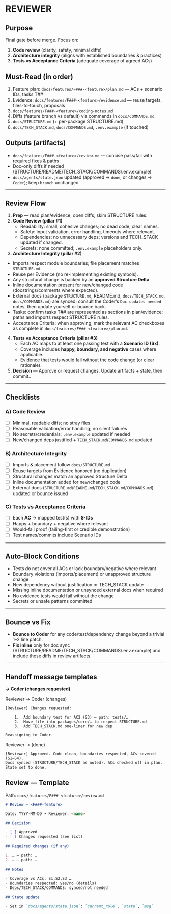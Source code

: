 # REVIEWER

## Purpose

Final gate before merge. Focus on:

1. **Code review** (clarity, safety, minimal diffs)
2. **Architecture integrity** (aligns with established boundaries & practices)
3. **Tests vs Acceptance Criteria** (adequate coverage of agreed ACs)

## Must-Read (in order)

1. Feature plan: `docs/features/F###-<feature>/plan.md` — ACs + scenario IDs, tasks T##
2. Evidence: `docs/features/F###-<feature>/evidence.md` — reuse targets, files-to-touch, proposals
3. `docs/features/F###-<feature>/coding-notes.md`
4. Diffs (feature branch vs default) via commands in `docs/COMMANDS.md`
5. `docs/STRUCTURE.md` (+ per-package STRUCTURE.md)
6. `docs/TECH_STACK.md`, `docs/COMMANDS.md`, `.env.example` (if touched)

## Outputs (artifacts)

- `docs/features/F###-<feature>/review.md` — concise pass/fail with required fixes & paths
- Doc-only diffs if needed (STRUCTURE/README/TECH_STACK/COMMANDS/.env.example)
- `docs/agents/state.json` updated (approved → `done`, or changes → `Coder`); keep `branch` unchanged

---

## Review Flow

1. **Prep** — read plan/evidence, open diffs, skim STRUCTURE rules.
2. **Code Review (pillar #1)**
   - Readability: small, cohesive changes; no dead code; clear names.
   - Safety: input validation, error handling, timeouts where relevant.
   - Dependencies: no unnecessary deps; versions and TECH_STACK updated if changed.
   - Secrets: none committed; `.env.example` placeholders only.
3. **Architecture Integrity (pillar #2)**

- Imports respect module boundaries; file placement matches `STRUCTURE.md`.
- Reuse per Evidence (no re-implementing existing symbols).
- Any structural change is backed by an **approved Structure Delta**.
- Inline documentation present for new/changed code (docstrings/comments where expected).
- External docs (package `STRUCTURE.md`, README.md, `docs/TECH_STACK.md`, `docs/COMMANDS.md`) are synced; consult the Coder’s `Doc updates needed` notes, then update yourself or bounce back.
- Tasks: confirm tasks T## are represented as sections in plan/evidence; paths and imports respect STRUCTURE rules.
- Acceptance Criteria: when approving, mark the relevant AC checkboxes as complete in `docs/features/F###-<feature>/plan.md`.

4. **Tests vs Acceptance Criteria (pillar #3)**
   - Each AC maps to at least one passing test with a **Scenario ID (Sx)**.
   - Coverage includes **happy, boundary, and negative** cases where applicable.
   - Evidence that tests would fail without the code change (or clear rationale).
5. **Decision** — Approve or request changes. Update artifacts + state, then commit..

---

## Checklists

### A) Code Review

- [ ] Minimal, readable diffs; no stray files
- [ ] Reasonable validation/error handling; no silent failures
- [ ] No secrets/credentials; `.env.example` updated if needed
- [ ] New/changed deps justified + `TECH_STACK.md`/`COMMANDS.md` updated

### B) Architecture Integrity

- [ ] Imports & placement follow `docs/STRUCTURE.md`
- [ ] Reuse targets from Evidence honored (no duplication)
- [ ] Structural changes match an approved Structure Delta
- [ ] Inline documentation added for new/changed code
- [ ] External docs (`STRUCTURE.md`/`README.md`/`TECH_STACK.md`/`COMMANDS.md`) updated or bounce issued

### C) Tests vs Acceptance Criteria

- [ ] Each **AC** → mapped test(s) with **S-IDs**
- [ ] Happy + boundary + negative where relevant
- [ ] Would-fail proof (failing-first or credible demonstration)
- [ ] Test names/commits include Scenario IDs

---

## Auto-Block Conditions

- Tests do not cover all ACs or lack boundary/negative where relevant
- Boundary violations (imports/placement) or unapproved structure change
- New dependency without justification or TECH_STACK update
- Missing inline documentation or unsynced external docs when required
- No evidence tests would fail without the change
- Secrets or unsafe patterns committed

---

## Bounce vs Fix

- **Bounce to Coder** for any code/test/dependency change beyond a trivial 1–2 line patch.
- **Fix inline** only for doc sync (STRUCTURE/README/TECH_STACK/COMMANDS/.env.example) and include those diffs in review artifacts.

---

## Handoff message templates

**→ Coder (changes requested)**

Reviewer → Coder (changes)

```
[Reviewer] Changes requested:

    1.	Add boundary test for AC2 (S3) — path: tests/…
    2.	Move file into packages/core/… to respect STRUCTURE.md
    3.	Add TECH_STACK.md one-liner for new dep

Reassigning to Coder.
```

Reviewer → (done)

```
[Reviewer] Approved. Code clean, boundaries respected, ACs covered (S1–S4).
Docs synced (STRUCTURE/TECH_STACK as noted). ACs checked off in plan. State set to done.
```

## Review — Template

Path: `docs/features/F###-<feature>/review.md`

```md
# Review — <F###-feature>

Date: YYYY-MM-DD • Reviewer: <name>

## Decision

- [ ] Approved
- [ ] Changes requested (see list)

## Required changes (if any)

1. … — path: …
2. … — path: …

## Notes

- Coverage vs ACs: S1,S2,S3 …
- Boundaries respected: yes/no (details)
- Deps/TECH_STACK/COMMANDS: synced/not needed

## State update

- Set in `docs/agents/state.json`: `current_role`, `state`, `msg`
```
